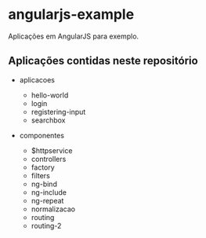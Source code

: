 # angularjs-example
Aplicações em AngularJS para exemplo.

## Aplicações contidas neste repositório
- aplicacoes
    - hello-world
    - login
    - registering-input
    - searchbox

- componentes
    - $httpservice
    - controllers
    - factory
    - filters
    - ng-bind
    - ng-include
    - ng-repeat
    - normalizacao
    - routing
    - routing-2